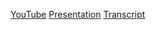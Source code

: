 [YouTube](https://www.youtube.com/watch?v=MXdlSbyCwLk&feature=youtu.be)
[Presentation](https://julanick.github.io/youtube-client/presentation)
[Transcript](https://github.com/Julanick/presentation/blob/master/README.md)